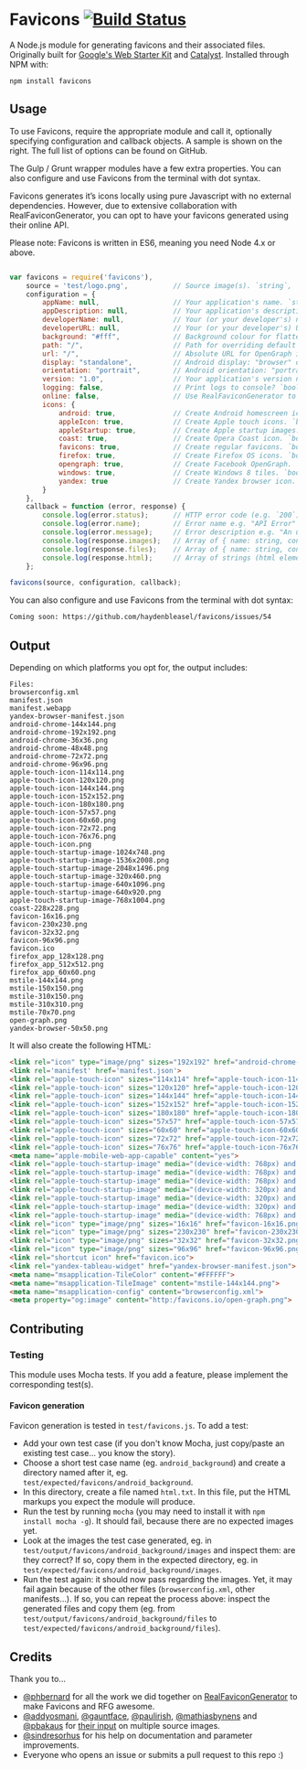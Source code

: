 # Favicons [![Build Status](https://travis-ci.org/haydenbleasel/favicons.svg?branch=master)](https://travis-ci.org/haydenbleasel/favicons)

A Node.js module for generating favicons and their associated files. Originally built for [Google's Web Starter Kit](https://github.com/google/web-starter-kit) and [Catalyst](https://github.com/haydenbleasel/catalyst). Installed through NPM with:

```
npm install favicons
```

## Usage

To use Favicons, require the appropriate module and call it, optionally specifying configuration and callback objects. A sample is shown on the right. The full list of options can be found on GitHub.

The Gulp / Grunt wrapper modules have a few extra properties. You can also configure and use Favicons from the terminal with dot syntax.

Favicons generates it’s icons locally using pure Javascript with no external dependencies. However, due to extensive collaboration with RealFaviconGenerator, you can opt to have your favicons generated using their online API.

Please note: Favicons is written in ES6, meaning you need Node 4.x or above.

```js

var favicons = require('favicons'),
    source = 'test/logo.png',           // Source image(s). `string`, `buffer` or array of `{ size: filepath }`
    configuration = {
        appName: null,                  // Your application's name. `string`
        appDescription: null,           // Your application's description. `string`
        developerName: null,            // Your (or your developer's) name. `string`
        developerURL: null,             // Your (or your developer's) URL. `string`
        background: "#fff",             // Background colour for flattened icons. `string`
        path: "/",                      // Path for overriding default icons path. `string`
        url: "/",                       // Absolute URL for OpenGraph image. `string`
        display: "standalone",          // Android display: "browser" or "standalone". `string`
        orientation: "portrait",        // Android orientation: "portrait" or "landscape". `string`
        version: "1.0",                 // Your application's version number. `number`
        logging: false,                 // Print logs to console? `boolean`
        online: false,                  // Use RealFaviconGenerator to create favicons? `boolean`
        icons: {
            android: true,              // Create Android homescreen icon. `boolean`
            appleIcon: true,            // Create Apple touch icons. `boolean`
            appleStartup: true,         // Create Apple startup images. `boolean`
            coast: true,                // Create Opera Coast icon. `boolean`
            favicons: true,             // Create regular favicons. `boolean`
            firefox: true,              // Create Firefox OS icons. `boolean`
            opengraph: true,            // Create Facebook OpenGraph. `boolean`
            windows: true,              // Create Windows 8 tiles. `boolean`
            yandex: true                // Create Yandex browser icon. `boolean`
        }
    },
    callback = function (error, response) {
        console.log(error.status);      // HTTP error code (e.g. `200`) or `null`
        console.log(error.name);        // Error name e.g. "API Error"
        console.log(error.message);     // Error description e.g. "An unknown error has occurred"
        console.log(response.images);   // Array of { name: string, contents: <buffer> }
        console.log(response.files);    // Array of { name: string, contents: <string> }
        console.log(response.html);     // Array of strings (html elements)
    };

favicons(source, configuration, callback);
```

You can also configure and use Favicons from the terminal with dot syntax:

```sh
Coming soon: https://github.com/haydenbleasel/favicons/issues/54
```

## Output

Depending on which platforms you opt for, the output includes:

```
Files:
browserconfig.xml
manifest.json
manifest.webapp
yandex-browser-manifest.json
android-chrome-144x144.png
android-chrome-192x192.png
android-chrome-36x36.png
android-chrome-48x48.png
android-chrome-72x72.png
android-chrome-96x96.png
apple-touch-icon-114x114.png
apple-touch-icon-120x120.png
apple-touch-icon-144x144.png
apple-touch-icon-152x152.png
apple-touch-icon-180x180.png
apple-touch-icon-57x57.png
apple-touch-icon-60x60.png
apple-touch-icon-72x72.png
apple-touch-icon-76x76.png
apple-touch-icon.png
apple-touch-startup-image-1024x748.png
apple-touch-startup-image-1536x2008.png
apple-touch-startup-image-2048x1496.png
apple-touch-startup-image-320x460.png
apple-touch-startup-image-640x1096.png
apple-touch-startup-image-640x920.png
apple-touch-startup-image-768x1004.png
coast-228x228.png
favicon-16x16.png
favicon-230x230.png
favicon-32x32.png
favicon-96x96.png
favicon.ico
firefox_app_128x128.png
firefox_app_512x512.png
firefox_app_60x60.png
mstile-144x144.png
mstile-150x150.png
mstile-310x150.png
mstile-310x310.png
mstile-70x70.png
open-graph.png
yandex-browser-50x50.png
```

It will also create the following HTML:

```html
<link rel="icon" type="image/png" sizes="192x192" href="android-chrome-192x192.png">
<link rel='manifest' href='manifest.json'>
<link rel="apple-touch-icon" sizes="114x114" href="apple-touch-icon-114x114.png">
<link rel="apple-touch-icon" sizes="120x120" href="apple-touch-icon-120x120.png">
<link rel="apple-touch-icon" sizes="144x144" href="apple-touch-icon-144x144.png">
<link rel="apple-touch-icon" sizes="152x152" href="apple-touch-icon-152x152.png">
<link rel="apple-touch-icon" sizes="180x180" href="apple-touch-icon-180x180.png">
<link rel="apple-touch-icon" sizes="57x57" href="apple-touch-icon-57x57.png">
<link rel="apple-touch-icon" sizes="60x60" href="apple-touch-icon-60x60.png">
<link rel="apple-touch-icon" sizes="72x72" href="apple-touch-icon-72x72.png">
<link rel="apple-touch-icon" sizes="76x76" href="apple-touch-icon-76x76.png">
<meta name="apple-mobile-web-app-capable" content="yes">
<link rel="apple-touch-startup-image" media="(device-width: 768px) and (device-height: 1024px) and (orientation: landscape) and (-webkit-device-pixel-ratio: 1)" href="apple-touch-startup-image-1024x748.png">
<link rel="apple-touch-startup-image" media="(device-width: 768px) and (device-height: 1024px) and (orientation: portrait) and (-webkit-device-pixel-ratio: 2)" href="apple-touch-startup-image-1536x2008.png">
<link rel="apple-touch-startup-image" media="(device-width: 768px) and (device-height: 1024px) and (orientation: landscape) and (-webkit-device-pixel-ratio: 2)" href="apple-touch-startup-image-2048x1496.png">
<link rel="apple-touch-startup-image" media="(device-width: 320px) and (device-height: 480px) and (-webkit-device-pixel-ratio: 1)" href="apple-touch-startup-image-320x460.png">
<link rel="apple-touch-startup-image" media="(device-width: 320px) and (device-height: 568px) and (-webkit-device-pixel-ratio: 2)" href="apple-touch-startup-image-640x1096.png">
<link rel="apple-touch-startup-image" media="(device-width: 320px) and (device-height: 480px) and (-webkit-device-pixel-ratio: 2)" href="apple-touch-startup-image-640x920.png">
<link rel="apple-touch-startup-image" media="(device-width: 768px) and (device-height: 1024px) and (orientation: portrait) and (-webkit-device-pixel-ratio: 1)" href="apple-touch-startup-image-768x1004.png">
<link rel="icon" type="image/png" sizes="16x16" href="favicon-16x16.png">
<link rel="icon" type="image/png" sizes="230x230" href="favicon-230x230.png">
<link rel="icon" type="image/png" sizes="32x32" href="favicon-32x32.png">
<link rel="icon" type="image/png" sizes="96x96" href="favicon-96x96.png">
<link rel="shortcut icon" href="favicon.ico">
<link rel="yandex-tableau-widget" href="yandex-browser-manifest.json">
<meta name="msapplication-TileColor" content="#FFFFFF">
<meta name="msapplication-TileImage" content="mstile-144x144.png">
<meta name="msapplication-config" content="browserconfig.xml">
<meta property="og:image" content="http:/favicons.io/open-graph.png">
```
## Contributing

### Testing

This module uses Mocha tests. If you add a feature, please implement the
corresponding test(s).

#### Favicon generation

Favicon generation is tested in `test/favicons.js`. To add a test:

  - Add your own test case (if you don't know Mocha, just copy/paste an
  existing test case... you know the story).
  - Choose a short test case name (eg. `android_background`) and create a
  directory named after it, eg. `test/expected/favicons/android_background`.
  - In this directory, create a file named `html.txt`. In this file, put the
  HTML markups you expect the module will produce.
  - Run the test by running `mocha` (you may need to install it with
  `npm install mocha -g`). It should fail, because there are no expected images
  yet.
  - Look at the images the test case generated, eg. in
  `test/output/favicons/android_background/images` and inspect them: are they
  correct? If so, copy them in the expected directory, eg. in
  `test/expected/favicons/android_background/images`.
  - Run the test again: it should now pass regarding the images. Yet, it may
  fail again because of the other files (`browserconfig.xml`, other
  manifests...). If so, you can repeat the process above: inspect the generated
  files and copy them (eg. from `test/output/favicons/android_background/files`
  to `test/expected/favicons/android_background/files`).

## Credits

Thank you to...

- [@phbernard](https://github.com/phbernard) for all the work we did together on [RealFaviconGenerator](https://github.com/realfavicongenerator) to make Favicons and RFG awesome.
- [@addyosmani](https://github.com/addyosmani), [@gauntface](https://github.com/gauntface), [@paulirish](https://github.com/paulirish), [@mathiasbynens](https://github.com/mathiasbynens) and [@pbakaus](https://github.com/pbakaus) for [their input](https://github.com/google/web-starter-kit/pull/442) on multiple source images.
- [@sindresorhus](https://github.com/sindresorhus) for his help on documentation and parameter improvements.
- Everyone who opens an issue or submits a pull request to this repo :)

